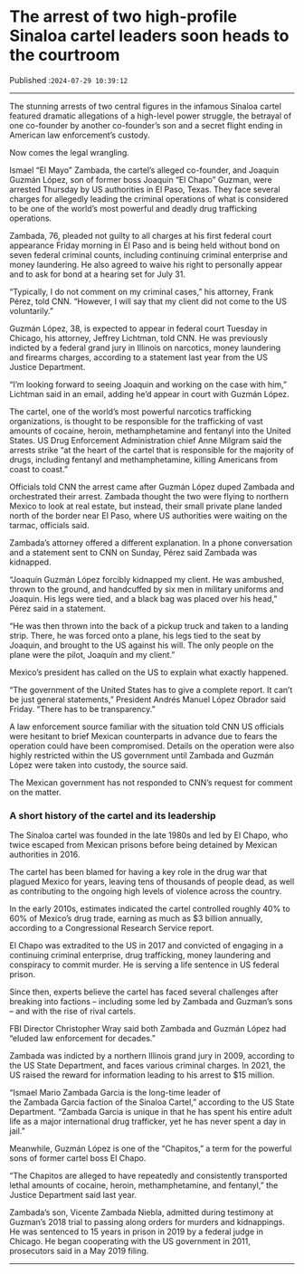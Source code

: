 # The arrest of two high-profile Sinaloa cartel leaders soon heads to the courtroom

Published :`2024-07-29 10:39:12`

---

The stunning arrests of two central figures in the infamous Sinaloa cartel featured dramatic allegations of a high-level power struggle, the betrayal of one co-founder by another co-founder’s son and a secret flight ending in American law enforcement’s custody.

Now comes the legal wrangling.

Ismael “El Mayo” Zambada, the cartel’s alleged co-founder, and Joaquin Guzmán López, son of former boss Joaquin “El Chapo” Guzman, were arrested Thursday by US authorities in El Paso, Texas. They face several charges for allegedly leading the criminal operations of what is considered to be one of the world’s most powerful and deadly drug trafficking operations.

Zambada, 76, pleaded not guilty to all charges at his first federal court appearance Friday morning in El Paso and is being held without bond on seven federal criminal counts, including continuing criminal enterprise and money laundering. He also agreed to waive his right to personally appear and to ask for bond at a hearing set for July 31.

“Typically, I do not comment on my criminal cases,” his attorney, Frank Pérez, told CNN. “However, I will say that my client did not come to the US voluntarily.”

Guzmán López, 38, is expected to appear in federal court Tuesday in Chicago, his attorney, Jeffrey Lichtman, told CNN. He was previously indicted by a federal grand jury in Illinois on narcotics, money laundering and firearms charges, according to a statement last year from the US Justice Department.

“I’m looking forward to seeing Joaquin and working on the case with him,” Lichtman said in an email, adding he’d appear in court with Guzmán López.

The cartel, one of the world’s most powerful narcotics trafficking organizations, is thought to be responsible for the trafficking of vast amounts of cocaine, heroin, methamphetamine and fentanyl into the United States. US Drug Enforcement Administration chief Anne Milgram said the arrests strike “at the heart of the cartel that is responsible for the majority of drugs, including fentanyl and methamphetamine, killing Americans from coast to coast.”

Officials told CNN the arrest came after Guzmán López duped Zambada and orchestrated their arrest. Zambada thought the two were flying to northern Mexico to look at real estate, but instead, their small private plane landed north of the border near El Paso, where US authorities were waiting on the tarmac, officials said.

Zambada’s attorney offered a different explanation. In a phone conversation and a statement sent to CNN on Sunday, Pérez said Zambada was kidnapped.

“Joaquín Guzmán López forcibly kidnapped my client. He was ambushed, thrown to the ground, and handcuffed by six men in military uniforms and Joaquin. His legs were tied, and a black bag was placed over his head,” Pérez said in a statement.

“He was then thrown into the back of a pickup truck and taken to a landing strip. There, he was forced onto a plane, his legs tied to the seat by Joaquin, and brought to the US against his will. The only people on the plane were the pilot, Joaquín and my client.”

Mexico’s president has called on the US to explain what exactly happened.

“The government of the United States has to give a complete report. It can’t be just general statements,” President Andrés Manuel López Obrador said Friday. “There has to be transparency.”

A law enforcement source familiar with the situation told CNN US officials were hesitant to brief Mexican counterparts in advance due to fears the operation could have been compromised. Details on the operation were also highly restricted within the US government until Zambada and Guzmán López were taken into custody, the source said.

The Mexican government has not responded to CNN’s request for comment on the matter.

### A short history of the cartel and its leadership

The Sinaloa cartel was founded in the late 1980s and led by El Chapo, who twice escaped from Mexican prisons before being detained by Mexican authorities in 2016.

The cartel has been blamed for having a key role in the drug war that plagued Mexico for years, leaving tens of thousands of people dead, as well as contributing to the ongoing high levels of violence across the country.

In the early 2010s, estimates indicated the cartel controlled roughly 40% to 60% of Mexico’s drug trade, earning as much as $3 billion annually, according to a Congressional Research Service report.

El Chapo was extradited to the US in 2017 and convicted of engaging in a continuing criminal enterprise, drug trafficking, money laundering and conspiracy to commit murder. He is serving a life sentence in US federal prison.

Since then, experts believe the cartel has faced several challenges after breaking into factions – including some led by Zambada and Guzman’s sons – and with the rise of rival cartels.

FBI Director Christopher Wray said both Zambada and Guzmán López had “eluded law enforcement for decades.”

Zambada was indicted by a northern Illinois grand jury in 2009, according to the US State Department, and faces various criminal charges. In 2021, the US raised the reward for information leading to his arrest to $15 million.

“Ismael Mario Zambada Garcia is the long-time leader of the Zambada Garcia faction of the Sinaloa Cartel,” according to the US State Department. “Zambada Garcia is unique in that he has spent his entire adult life as a major international drug trafficker, yet he has never spent a day in jail.”

Meanwhile, Guzmán López is one of the “Chapitos,” a term for the powerful sons of former cartel boss El Chapo.

“The Chapitos are alleged to have repeatedly and consistently transported lethal amounts of cocaine, heroin, methamphetamine, and fentanyl,” the Justice Department said last year.

Zambada’s son, Vicente Zambada Niebla, admitted during testimony at Guzman’s 2018 trial to passing along orders for murders and kidnappings. He was sentenced to 15 years in prison in 2019 by a federal judge in Chicago. He began cooperating with the US government in 2011, prosecutors said in a May 2019 filing.

---

